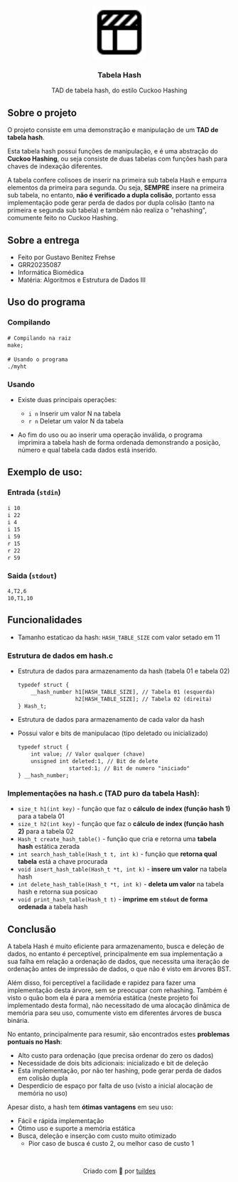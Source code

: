 <!-- HEADER -->
<p align="center">
  <img alt="Image in picture" src="https://raw.githubusercontent.com/tabler/tabler-icons/69752f43def7288deee802433f10c77f2a41ce50/icons/outline/table-row.svg" height="120">
  <h3 align="center">Tabela Hash</h3>
  <p align="center">TAD de tabela hash, do estilo Cuckoo Hashing</p>
</p>
<!-- HEADER -->

## Sobre o projeto

O projeto consiste em uma demonstração e manipulação de um **TAD de tabela hash**.

Esta tabela hash possui funções de manipulação, e é uma abstração do **Cuckoo Hashing**, ou seja consiste de duas tabelas com funções hash para chaves de indexação diferentes.

A tabela confere colisoes de inserir na primeira sub tabela Hash e empurra elementos da primeira para segunda. Ou seja, **SEMPRE** insere na primeira sub tabela, no entanto, **não é verificado a dupla colisão**, portanto essa implementação pode gerar perda de dados por dupla colisão (tanto na primeira e segunda sub tabela) e também não realiza o "rehashing", comumente feito no Cuckoo Hashing.

## Sobre a entrega

* Feito por Gustavo Benitez Frehse
* GRR20235087
* Informática Biomédica
* Matéria: Algoritmos e Estrutura de Dados III

## Uso do programa

### Compilando

```bash=
# Compilando na raiz
make;

# Usando o programa
./myht
```

### Usando

* Existe duas principais operações:
  * `i n` Inserir um valor N na tabela
  * `r n` Deletar um valor N da tabela

* Ao fim do uso ou ao inserir uma operação inválida, o programa imprimira a tabela hash de forma ordenada demonstrando a posição, número e qual tabela cada dados está inserido.

## Exemplo de uso:

### Entrada (`stdin`)

```plaintext=
i 10
i 22
i 4
i 15
i 59
r 15
r 22
r 59
```

### Saida (`stdout`)

```plaintext=
4,T2,6
10,T1,10
```

## Funcionalidades

* Tamanho estaticao da hash: `HASH_TABLE_SIZE` com valor setado em 11

### Estrutura de dados em hash.c

* Estrutura de dados para armazenamento da hash (tabela 01 e tabela 02)
  ```c=
  typedef struct {
      __hash_number h1[HASH_TABLE_SIZE], // Tabela 01 (esquerda)
                    h2[HASH_TABLE_SIZE]; // Tabela 02 (direita)
  } Hash_t;
  ```

* Estrutura de dados para armazenamento de cada valor da hash
* Possui valor e bits de manipulacao (tipo deletado ou inicializado)
  ```c=
  typedef struct {
      int value; // Valor qualquer (chave)
      unsigned int deleted:1, // Bit de delete
                  started:1; // Bit de numero "iniciado"
  } __hash_number;
  ```

### Implementações na hash.c (TAD puro da tabela Hash):
* `size_t h1(int key)` - função que faz o **cálculo de index (função hash 1)** para a tabela 01
* `size_t h2(int key)` - função que faz o **cálculo de index (função hash 2)** para a tabela 02
* `Hash_t create_hash_table()` - função que cria e retorna uma **tabela hash** estática zerada
* `int search_hash_table(Hash_t t, int k)` - função que **retorna qual tabela** está a chave procurada
* `void insert_hash_table(Hash_t *t, int k)` - **insere um valor** na tabela hash
* `int delete_hash_table(Hash_t *t, int k)` -  **deleta um valor** na tabela hash e retorna sua posicao
* `void print_hash_table(Hash_t t)` - **imprime em `stdout` de forma ordenada** a tabela hash

## Conclusão

A tabela Hash é muito eficiente para armazenamento, busca e deleção de dados, no entanto é perceptível, principalmente em sua implementação a sua falha em relação a ordenação de dados, que necessita uma iteração de ordenação antes de impressão de dados, o que não é visto em árvores BST.

Além disso, foi perceptível a facilidade e rapidez para fazer uma implementação desta árvore, sem se preocupar com rehashing. Também é visto o quão bom ela é para a memória estática (neste projeto foi implementado desta forma), não necessitado de uma alocação dinâmica de memória para seu uso, comumente visto em diferentes árvores de busca binária.

No entanto, principalmente para resumir, são encontrados estes **problemas pontuais no Hash**:
* Alto custo para ordenação (que precisa ordenar do zero os dados)
* Necessidade de dois bits adicionais: inicializado e bit de deleção
* Esta implementação, por não ter hashing, pode gerar perda de dados em colisão dupla
* Desperdicio de espaço por falta de uso (visto a inicial alocação de memória no uso)

Apesar disto, a hash tem **ótimas vantagens** em seu uso:
* Fácil e rápida implementação
* Ótimo uso e suporte a memória estática
* Busca, deleção e inserção com custo muito otimizado
  * Pior caso de busca é custo 2, ou melhor caso de custo 1

<br />

<p align="center">Criado com 💙 por <a href="https://github.com/tuildes">tuildes</a></p>